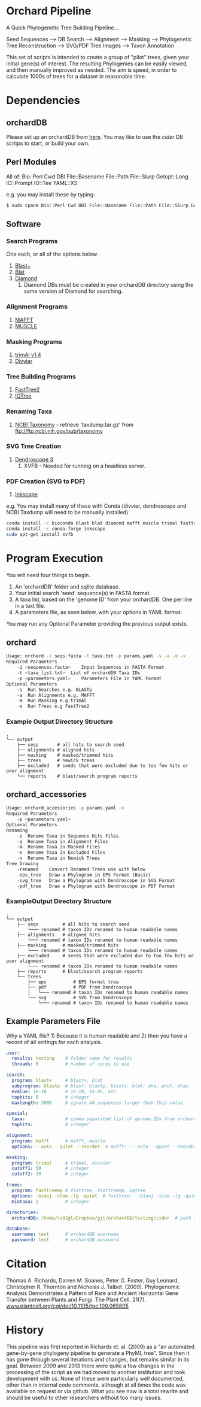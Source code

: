 # Orchard Pipeline
A Quick Phylogenetic Tree Building Pipeline...

Seed Sequences --> DB Search --> Alignment --> Masking --> Phylogenetic Tree Reconstruction --> SVG/PDF Tree Images --> Taxon Annotation

This set of scripts is intended to create a group of "pilot" trees, given your initial gene(s) of interest. The resulting Phylogenies can be easily viewed, and then manually improved as needed. The aim is speed, in order to calculate 1000s of trees for a dataset in reasonable time.

# Dependencies
## orchardDB
Please set up an orchardDB from [here](https://github.com/guyleonard/orchardDB). You may like to use the *cider* DB scritps to start, or build your own.

## Perl Modules
All of: Bio::Perl Cwd DBI File::Basename File::Path File::Slurp Getopt::Long IO::Prompt IO::Tee YAML::XS

e.g. you may install these by typing:
```bash
$ sudo cpanm Bio::Perl Cwd DBI File::Basename File::Path File::Slurp Getopt::Long IO::Prompt IO::Tee YAML::XS
```

## Software
### Search Programs
One each, or all of the options below.

1. [Blast+](http://blast.ncbi.nlm.nih.gov/Blast.cgi/Blast.cgi?CMD=Web&PAGE_TYPE=BlastDocs&DOC_TYPE=Download)
2. [Blat](https://genome.ucsc.edu/FAQ/FAQblat.html)
3. [Diamond](https://github.com/bbuchfink/diamond)
   1. Diamond DBs must be created in your orchardDB directory using the same version of Diamond for searching.

### Alignment Programs
1. [MAFFT](http://mafft.cbrc.jp/alignment/software/)
2. [MUSCLE](http://www.drive5.com/muscle/)

### Masking Programs
1. [trimAl v1.4](http://trimal.cgenomics.org/)
2. [Divvier](https://github.com/simonwhelan/Divvier)

### Tree Building Programs
1. [FastTree2](http://meta.microbesonline.org/fasttree/)
2. [IQTree](https://github.com/Cibiv/IQ-TREE)

### Renaming Taxa
1. [NCBI Taxonomy](ftp://ftp.ncbi.nih.gov/pub/taxonomy) - retrieve 'taxdump.tar.gz' from ftp://ftp.ncbi.nih.gov/pub/taxonomy

### SVG Tree Creation
1. [Dendroscope 3](http://ab.inf.uni-tuebingen.de/software/dendroscope/)
   1. XVFB - Needed for running on a headless server.

### PDF Creation (SVG to PDF)
1. [Inkscape](https://www.inkscape.org/en/)

e.g. You may install many of these with Conda (divvier, dendroscope and NCBI Taxdump will need to be manually installed)
```bash
conda install -c bioconda blast blat diamond mafft muscle trimal fasttree iqtree
conda install -c conda-forge inkscape
sudo apt-get install xvfb
```

# Program Execution
You will need four things to begin.

1) An 'orchardDB' folder and sqlite database.
2) Your initial search 'seed' sequence(s) in FASTA format.
3) A taxa list, based on the 'genome ID' from your orchardDB. One per line in a text file.
4) A parameters file, as seen below, with your options in YAML format.

You may run any Optional Parameter providing the previous output exists.

## orchard
```bash
Usage: orchard -i seqs.fasta -t taxa.txt -p params.yaml -s -a -m -x
Required Parameters
	-i <sequences.fasta>	Input Sequences in FASTA Format
	-t <taxa_list.txt>	List of orchardDB Taxa IDs
	-p <parameters.yaml>	Parameters File in YAML Format
Optional Parameters
	-s	Run Searches e.g. BLASTp
	-a	Run Alignments e.g. MAFFT
	-m	Run Masking e.g trimAl
	-x	Run Trees e.g FastTree2
```

### Example Output Directory Structure
```
.
└── output
    ├── seqs       # all hits to search seed
    ├── alignments # aligned hits
    ├── masking    # masked/trimmed hits
    ├── trees      # newick trees
    ├── excluded   # seeds that were excluded due to too few hits or poor alignment
    └── reports    # blast/search program reports
```

## orchard_accessories
```bash
Usage: orchard_accessories -p params.yaml -n
Required Parameters
	-p <parameters.yaml>
Optional Parameters
Renaming
	-s	Rename Taxa in Sequence Hits Files
	-a	Rename Taxa in Alignment Files
	-m	Rename Taxa in Masked Files
	-e	Rename Taxa in Excluded Files
	-n	Rename Taxa in Newick Trees
Tree Drawing
	-renamed	Convert Renamed Trees use with below
	-eps_tree	Draw a Phylogram in EPS Format (Basic)
	-svg_tree	Draw a Phylogram with Dendroscope in SVG Format
	-pdf_tree	Draw a Phylogram with Dendroscope in PDF Format
```

### ExampleOutput Directory Structure
```
.
└── output
    ├── seqs         # all hits to search seed
        └─── renamed # taxon IDs renamed to human readable names
    ├── alignments   # aligned hits
        └─── renamed # taxon IDs renamed to human readable names
    ├── masking      # masked/trimmed hits
        └─── renamed # taxon IDs renamed to human readable names
    ├── excluded     # seeds that were excluded due to too few hits or poor alignment
        └─── renamed # taxon IDs renamed to human readable names
    ├── reports      # blast/search program reports
    └── trees
        ├── eps          # EPS format tree
        ├── pdf          # PDF from Dendroscope
        │   └─── renamed # taxon IDs renamed to human readable names
        └── svg          # SVG from Dendroscope
            └─── renamed # taxon IDs renamed to human readable names
```

## Example Parameters File
Why a YAML file? 1) Because it is human readable and 2) then you have a record of all settings for each analysis.

```yaml
user:
  results: testing    # folder name for results
  threads: 8          # number of cores to use

search:
  program: blast+     # blast+, blat
  subprogram: blastp  # blast: blastp, blastx. blat: dna, prot, dnax
  evalue: 1e-10       # 1e-10, 1e-05, etc
  tophits: 5          # integer
  maxlength: 3000     # ignore AA sequences larger than this value

special:
  taxa:               # comma separated list of genome IDs from orchardDB
  tophits:            # integer

alignment:
  program: mafft      # mafft, muscle
  options: --auto --quiet --reorder  # mafft: '--auto --quiet --reorder' or muscle: '-maxiters 2 -quiet -group'

masking:
  program: trimal     # trimal, divvier
  cutoff1: 50         # integer
  cutoff2: 30         # integer

trees:
  program: fasttreemp # fasttree, fasttreemp, iqtree
  options: -bionj -slow -lg -quiet  # fasttree: '-bionj -slow -lg -quiet' or iqtree: '-fast -alrt 1000 -quiet -mset WAG,LG,JTT -merit BIC'
  mintaxa: 3          # integer

directories:
  orchardDB: /home/cs02gl/Dropbox/git/orchardDB/testing/cider  # path to orchardDB SQL folder - .sql file must be the same name as the folder

database:
  username: test      # orchardDB username
  password: test      # orchardDB password
 ```

# Citation
Thomas A. Richards, Darren M. Soanes, Peter G. Foster, Guy Leonard, Christopher R. Thornton and Nicholas J. Talbot. (2009). Phylogenomic Analysis Demonstrates a Pattern of Rare and Ancient Horizontal Gene Transfer between Plants and Fungi. The Plant Cell. 21(7). www.plantcell.org/cgi/doi/10.1105/tpc.109.065805

# History
This pipeline was first reported in Richards et. al. (2009) as a "an automated gene-by-gene phylogeny pipeline to generate a PhyML tree". Since then it has gone through several iterations and changes, but remains similar in its goal. Between 2009 and 2013 there were quite a few changes in the processing of the script as we had moved to another institution and took development with us. None of these were particularly well documented, other than in internal code comments, although at all times the code was available on request or via github. What you see now is a total rewrite and should be useful to other researchers without too many issues.